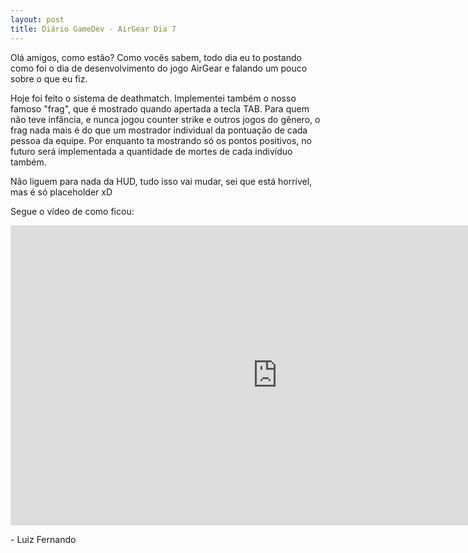 ```yaml
---
layout: post
title: Diário GameDev - AirGear Dia 7
---
```


Olá amigos, como estão? Como vocês sabem, todo dia eu to postando como foi o dia de desenvolvimento do jogo AirGear e falando um pouco sobre o que eu fiz.

Hoje foi feito o sistema de deathmatch. Implementei também o nosso famoso "frag", que é mostrado quando apertada a tecla TAB. Para quem não teve infância, e nunca jogou counter strike e outros jogos do gênero, o frag nada mais é do que um mostrador individual da pontuação de cada pessoa da equipe. Por enquanto ta mostrando só os pontos positivos, no futuro será implementada a quantidade de mortes de cada indivíduo também.

Não liguem para nada da HUD, tudo isso vai mudar, sei que está horrível, mas é só placeholder xD 

Segue o vídeo de como ficou:

<div class="videoWrapper">
  <iframe width="854" height="480" src="https://www.youtube.com/embed/h_iEOjYesOo" frameborder="0" allow="autoplay; encrypted-media" allowfullscreen></iframe>
</div>

<p class= "message"> - Luiz Fernando </p>